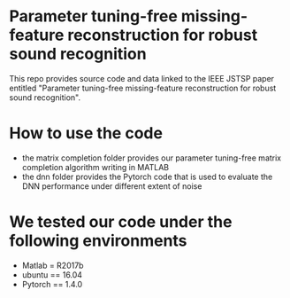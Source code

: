 # Parameter tuning-free missing-feature reconstruction for robust sound recognition
This repo provides source code and data linked to the IEEE JSTSP paper entitled "Parameter tuning-free missing-feature reconstruction for robust sound recognition".

# How to use the code
+ the matrix completion folder provides our parameter tuning-free matrix completion algorithm writing in MATLAB
+ the dnn folder provides the Pytorch code that is used to evaluate the DNN performance under different extent of noise

# We tested our code under the following environments
+ Matlab = R2017b
+ ubuntu == 16.04
+ Pytorch == 1.4.0

